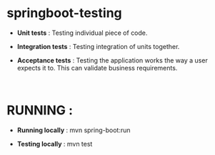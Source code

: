 # springboot-testing
- **Unit tests** :
 Testing individual piece of code.

- **Integration tests** :
 Testing integration of units together.

- **Acceptance tests** : 
Testing the application works the way a user expects it to. This can validate business requirements.

<br>

# RUNNING :
- **Running locally** : 
mvn spring-boot:run

- **Testing locally** : 
mvn test
